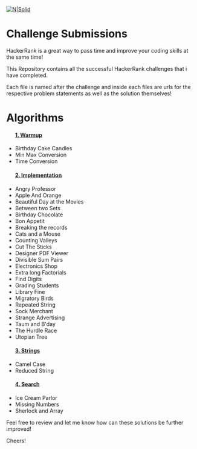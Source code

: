 [![N|Solid](https://qph.fs.quoracdn.net/main-qimg-09ec0bdc7bf7533b66542772a23b0607-c)](https://hackerrank.com)
# Challenge Submissions

HackerRank is a great way to pass time and improve your coding skills at the same time!

This Repository contains all the successful HackerRank challenges that i have completed.

Each file is named after the challenge and inside each files are urls for the respective problem statements as well as the solution themselves!

# Algorithms
#### &nbsp;&nbsp;&nbsp;&nbsp;&nbsp;&nbsp; [1. Warmup](https://github.com/HussainAliAkbar/HackerRank/tree/master/Algorithms/Warmup)
   - Birthday Cake Candles
   - Min Max Conversion
   - Time Conversion 


#### &nbsp;&nbsp;&nbsp;&nbsp;&nbsp;&nbsp; [2. Implementation](https://github.com/HussainAliAkbar/HackerRank/tree/master/Algorithms/Implementation)
   - Angry Professor
   - Apple And Orange
   - Beautiful Day at the Movies
   - Between two Sets
   - Birthday Chocolate
   - Bon Appetit
   - Breaking the records
   - Cats and a Mouse
   - Counting Valleys
   - Cut The Sticks
   - Designer PDF Viewer
   - Divisible Sum Pairs
   - Electronics Shop
   - Extra long Factorials
   - Find Digits
   - Grading Students
   - Library Fine
   - Migratory Birds
   - Repeated String
   - Sock Merchant
   - Strange Advertising
   - Taum and B'day
   - The Hurdle Race
   - Utopian Tree
   
#### &nbsp;&nbsp;&nbsp;&nbsp;&nbsp;&nbsp; [3. Strings](https://github.com/HussainAliAkbar/HackerRank/tree/master/Algorithms/Strings)
   - Camel Case
   - Reduced String

#### &nbsp;&nbsp;&nbsp;&nbsp;&nbsp;&nbsp; [4. Search](https://www.hackerrank.com/domains/algorithms/search)
   - Ice Cream Parlor
   - Missing Numbers
   - Sherlock and Array



Feel free to review and let me know how can these solutions be further improved!

Cheers!


